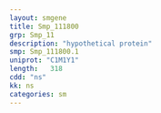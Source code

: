 ```yaml
---
layout: smgene
title: Smp_111800
grp: Smp_11
description: "hypothetical protein"
smp: Smp_111800.1
uniprot: "C1M1Y1"
length:   318
cdd: "ns"
kk: ns
categories: sm
---
```

